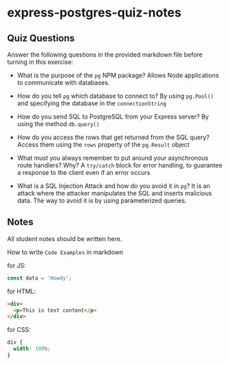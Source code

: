 # express-postgres-quiz-notes

## Quiz Questions

Answer the following questions in the provided markdown file before turning in this exercise:

- What is the purpose of the `pg` NPM package?
  Allows Node applications to communicate with databases.

- How do you tell `pg` which database to connect to?
  By using `pg.Pool()` and specifying the database in the `connectionString`

- How do you send SQL to PostgreSQL from your Express server?
  By using the method `db.query()`

- How do you access the rows that get returned from the SQL query?
  Access them using the `rows` property of the `pg.Result` object

- What must you always remember to put around your asynchronous route handlers? Why?
  A `try/catch` block for error handling, to guarantee a response to the client even if an error occurs

- What is a SQL Injection Attack and how do you avoid it in `pg`?
  It is an attack where the attacker manipulates the SQL and inserts malicious data. The way to avoid it is by using parameterized queries.

## Notes

All student notes should be written here.

How to write `Code Examples` in markdown

for JS:

```javascript
const data = 'Howdy';
```

for HTML:

```html
<div>
  <p>This is text content</p>
</div>
```

for CSS:

```css
div {
  width: 100%;
}
```
